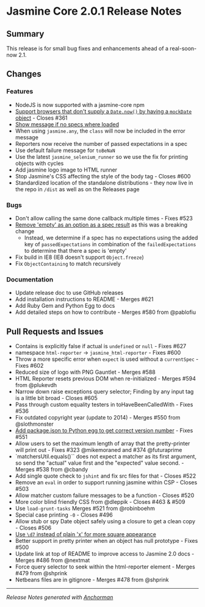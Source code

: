 # Jasmine Core 2.0.1 Release Notes

## Summary

This release is for small bug fixes and enhancements ahead of a real-soon-now 2.1.

## Changes

### Features

* NodeJS is now supported with a jasmine-core npm
* [Support browsers that don't supply a `Date.now()` by having a `mockDate` object](http://www.pivotaltracker.com/story/66606132) - Closes #361
* [Show message if no specs where loaded](http://www.pivotaltracker.com/story/12784235)
* When using `jasmine.any`, the `class` will now be included in the error message
* Reporters now receive the number of passed expectations in a spec
* Use default failure message for `toBeNaN`
* Use the latest `jasmine_selenium_runner` so we use the fix for printing objects with cycles
* Add jasmine logo image to HTML runner
* Stop Jasmine's CSS affecting the style of the body tag - Closes #600
* Standardized location of the standalone distributions - they now live in the repo in `/dist` as well as on the Releases page

### Bugs

* Don't allow calling the same done callback multiple times - Fixes #523
* [Remove 'empty' as an option as a spec result](http://www.pivotaltracker.com/story/73741032) as this was a breaking change
    * Instead, we determine if a spec has no expectations using the added
key of `passedExpectations` in combination of the `failedExpectations`
to determine that there a spec is 'empty'
* Fix build in IE8 (IE8 doesn't support `Object.freeze`)
* Fix `ObjectContaining` to match recursively

### Documentation

* Update release doc to use GitHub releases
* Add installation instructions to README - Merges #621
* Add Ruby Gem and Python Egg to docs
* Add detailed steps on how to contribute - Merges #580 from @pablofiu

## Pull Requests and Issues

* Contains is explicitly false if actual is `undefined` or `null` - Fixes #627
* namespace `html-reporter` -> `jasmine_html-reporter` - Fixes #600
* Throw a more specific error when `expect` is used without a `currentSpec` - Fixes #602
* Reduced size of logo with PNG Gauntlet - Merges #588
* HTML Reporter resets previous DOM when re-initialized -  Merges #594 from @plukevdh
* Narrow down raise exceptions query selector; Finding by any input tag is a little bit broad - Closes #605
* Pass through custom equality testers in toHaveBeenCalledWith - Fixes #536
* Fix outdated copyright year (update to 2014) - Merges #550 from @slothmonster
* [Add package.json to Python egg to get correct version number](http://www.pivotaltracker.com/story/67556148) - Fixes #551
* Allow users to set the maximum length of array that the pretty-printer
will print out - Fixes #323 @mikemoraned and #374 @futuraprime
* `matchersUtil.equals()`` does not expect a matcher as its first argument,
so send the "actual" value first and the "expected" value second. - Merges #538 from @cbandy
* Add single quote check to `jshint` and fix src files for that - Closes #522
* Remove an `eval` in order to support running jasmine within CSP - Closes #503
* Allow matcher custom failure messages to be a function - Closes #520
* More color blind friendly CSS from @dleppik - Closes #463 &amp; #509
* Use `load-grunt-tasks` Merges #521 from @robinboehm
* Special case printing `-0` - Closes #496
* Allow stub or spy Date object safely using a closure to get a clean copy - Closes #506
* [Use `\d7` instead of plain 'x' for more square appearance](http://www.pivotaltracker.com/story/48434179)
* Better support in pretty printer when an object has null prototype - Fixes #500
* Update link at top of README to improve access to Jasmine 2.0 docs - Merges #486 from @nextmat
* Force query selector to seek within the html-reporter element - Merges #479 from @shprink
* Netbeans files are in gitignore - Merges #478 from @shprink


------

_Release Notes generated with [Anchorman](http://github.com/infews/anchorman)_
